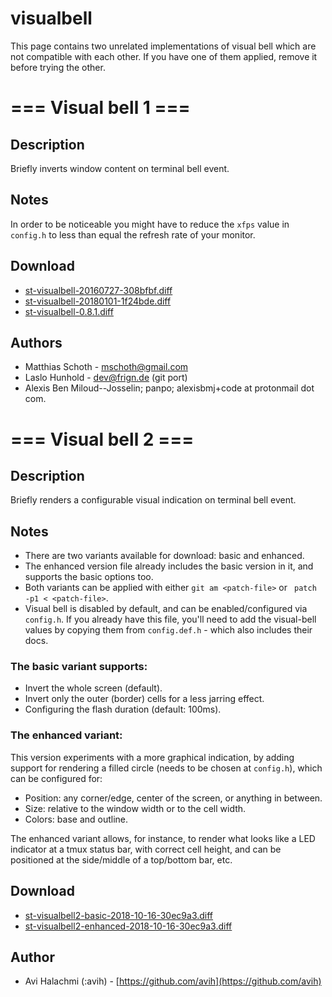 visualbell
==========
This page contains two unrelated implementations of visual bell which are not
compatible with each other. If you have one of them applied, remove it before
trying the other.

# === Visual bell 1 ===

Description
-----------
Briefly inverts window content on terminal bell event.

Notes
-----
In order to be noticeable you might have to reduce the `xfps` value in
`config.h` to less than equal the refresh rate of your monitor.

Download
--------
* [st-visualbell-20160727-308bfbf.diff](st-visualbell-20160727-308bfbf.diff)
* [st-visualbell-20180101-1f24bde.diff](st-visualbell-20180101-1f24bde.diff)
* [st-visualbell-0.8.1.diff](st-visualbell-0.8.1.diff)

Authors
-------
* Matthias Schoth - <mschoth@gmail.com>
* Laslo Hunhold - <dev@frign.de> (git port)
* Alexis Ben Miloud--Josselin; panpo; alexisbmj+code at protonmail dot com.

# === Visual bell 2 ===

Description
-----------
Briefly renders a configurable visual indication on terminal bell event.

Notes
-----
* There are two variants available for download: basic and enhanced.
* The enhanced version file already includes the basic version in it, and
  supports the basic options too.
* Both variants can be applied with either `git am <patch-file>` or ` patch -p1
  < <patch-file>`.
* Visual bell is disabled by default, and can be enabled/configured via
  `config.h`. If you already have this file, you'll need to add the visual-bell
  values by copying them from `config.def.h` - which also includes their docs.

### The basic variant supports:
* Invert the whole screen (default).
* Invert only the outer (border) cells for a less jarring effect.
* Configuring the flash duration (default: 100ms).

### The enhanced variant:
This version experiments with a more graphical indication, by adding support
for rendering a filled circle (needs to be chosen at `config.h`), which can be
configured for:

* Position: any corner/edge, center of the screen, or anything in between.
* Size: relative to the window width or to the cell width.
* Colors: base and outline.

The enhanced variant allows, for instance, to render what looks like a LED
indicator at a tmux status bar, with correct cell height, and can be positioned
at the side/middle of a top/bottom bar, etc.

Download
--------
* [st-visualbell2-basic-2018-10-16-30ec9a3.diff](st-visualbell2-basic-2018-10-16-30ec9a3.diff)
* [st-visualbell2-enhanced-2018-10-16-30ec9a3.diff](st-visualbell2-enhanced-2018-10-16-30ec9a3.diff)

Author
------
* Avi Halachmi (:avih) - [https://github.com/avih](https://github.com/avih)
